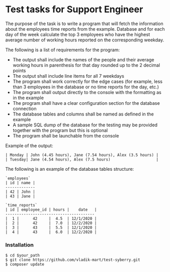 <h1 class="code-line" data-line-start=0 data-line-end=1 ><a id="Test_tasks_for_Support_Engineer_0"></a>Test tasks for Support Engineer</h1>
<p class="has-line-data" data-line-start="2" data-line-end="3">The purpose of the task is to write a program that will fetch the information about the employees time reports from the example. Database and for each day of the week calculate the top 3 employees who have the highest average number of working hours reported on the corresponding weekday.</p>
<p class="has-line-data" data-line-start="4" data-line-end="5">The following is a list of requirements for the program:</p>
<ul>
<li class="has-line-data" data-line-start="6" data-line-end="7">The output shall include the names of the people and their average working hours in parenthesis for that day rounded up to the 2 decimal points</li>
<li class="has-line-data" data-line-start="7" data-line-end="8">The output shall include line items for all 7 weekdays</li>
<li class="has-line-data" data-line-start="8" data-line-end="9">The program shall work correctly for the edge cases (for example, less than 3 employees in the database or no time reports for the day, etc.)</li>
<li class="has-line-data" data-line-start="9" data-line-end="10">The program shall output directly to the console with the formatting as in the example</li>
<li class="has-line-data" data-line-start="10" data-line-end="11">The program shall have a clear configuration section for the database connection</li>
<li class="has-line-data" data-line-start="11" data-line-end="12">The database tables and columns shall be named as defined in the example</li>
<li class="has-line-data" data-line-start="12" data-line-end="13">A sample SQL dump of the database for the testing may be provided together with the program but this is optional</li>
<li class="has-line-data" data-line-start="13" data-line-end="15">The program shall be launchable from the console</li>
</ul>
<p class="has-line-data" data-line-start="15" data-line-end="16">Example of the output:</p>
<pre><code class="has-line-data" data-line-start="18" data-line-end="21" class="language-sh">| Monday | John (<span class="hljs-number">4.45</span> hours), Jane (<span class="hljs-number">7.54</span> hours), Alex (<span class="hljs-number">3.5</span> hours) | 
| Tuesday| Jane (<span class="hljs-number">4.54</span> hours), Alex (<span class="hljs-number">7.5</span> hours)                    | 
</code></pre>
<p class="has-line-data" data-line-start="22" data-line-end="23">The following is an example of the database tables structure:</p>
<pre><code class="has-line-data" data-line-start="24" data-line-end="30" class="language-sh">`employees` 
| id | name | 
------------- 
| <span class="hljs-number">42</span> | John | 
| <span class="hljs-number">43</span> | Jane | 
</code></pre>
<pre><code class="has-line-data" data-line-start="31" data-line-end="39" class="language-sh">`time_reports` 
| id | employee_id | hours |    date   | 
--------------------------------------- 
|  <span class="hljs-number">1</span> |      <span class="hljs-number">42</span>     |  <span class="hljs-number">4.5</span>  | <span class="hljs-number">12</span>/<span class="hljs-number">1</span>/<span class="hljs-number">2020</span> | 
|  <span class="hljs-number">2</span> |      <span class="hljs-number">42</span>     |  <span class="hljs-number">7.0</span>  | <span class="hljs-number">12</span>/<span class="hljs-number">2</span>/<span class="hljs-number">2020</span> | 
|  <span class="hljs-number">3</span> |      <span class="hljs-number">43</span>     |  <span class="hljs-number">5.5</span>  | <span class="hljs-number">12</span>/<span class="hljs-number">1</span>/<span class="hljs-number">2020</span> |
|  <span class="hljs-number">4</span> |      <span class="hljs-number">43</span>     |  <span class="hljs-number">6.0</span>  | <span class="hljs-number">12</span>/<span class="hljs-number">2</span>/<span class="hljs-number">2020</span> | 
</code></pre>
<h3 class="code-line" data-line-start=40 data-line-end=41 ><a id="Installation_40"></a>Installation</h3>
<pre><code class="has-line-data" data-line-start="44" data-line-end="48" class="language-sh">$ <span class="hljs-built_in">cd</span> <span class="hljs-variable">$your_path</span>
$ git <span class="hljs-built_in">clone</span> https://github.com/vladik-mart/<span class="hljs-built_in">test</span>-syberry.git
$ composer update
</code></pre>

